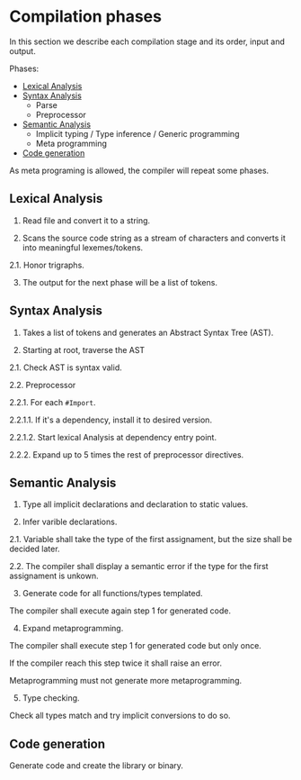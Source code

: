 # Compilation phases

In this section we describe each compilation stage and its order,
input and output.

Phases:

* [Lexical Analysis](#lexical-analysis)
* [Syntax Analysis](#syntax-analysis)
  * Parse
  * Preprocessor
* [Semantic Analysis](#semantic-analysis)
  * Implicit typing / Type inference / Generic programming
  * Meta programming
* [Code generation](#code-generation)

As meta programing is allowed, the compiler will repeat some phases.

<a name="lexical-analysis"></a>
## Lexical Analysis

1. Read file and convert it to a string.

2. Scans the source code string as a stream of characters and converts it
into meaningful lexemes/tokens.

2.1. Honor trigraphs.

3. The output for the next phase will be a list of tokens.

<a name="syntax-analysis"></a>
## Syntax Analysis

1. Takes a list of tokens and generates an Abstract Syntax Tree (AST).

2. Starting at root, traverse the AST

2.1. Check AST is syntax valid.

2.2. Preprocessor

2.2.1. For each `#Import`.

2.2.1.1. If it's a dependency, install it to desired version.

2.2.1.2. Start lexical Analysis at dependency entry point.

2.2.2. Expand up to 5 times the rest of preprocessor directives.

<a name="semantic-analysis"></a>
## Semantic Analysis

1. Type all implicit declarations and declaration to static values.

2. Infer varible declarations.

2.1. Variable shall take the type of the first assignament, but the size
shall be decided later.

2.2. The compiler shall display a semantic error if the type for the first
assignament is unkown.

3. Generate code for all functions/types templated.

The compiler shall execute again step 1 for generated code.

4. Expand metaprogramming.

The compiler shall execute step 1 for generated code but only once.

If the compiler reach this step twice it shall raise an error.

Metaprogramming must not generate more metaprogramming.

5. Type checking.

Check all types match and try implicit conversions to do so.


<a name="code-generation"></a>
## Code generation

Generate code and create the library or binary.

